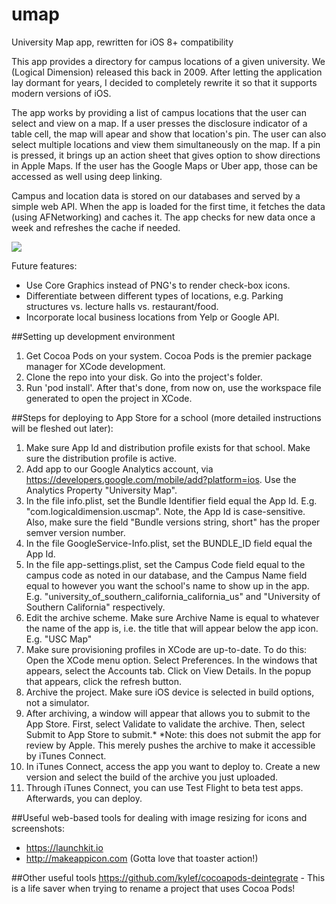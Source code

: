 # umap
University Map app, rewritten for iOS 8+ compatibility

This app provides a directory for campus locations of a given university. We (Logical Dimension) released this back in 2009. After letting the application lay dormant for years, I decided to completely rewrite it so that it supports modern versions of iOS.

The app works by providing a list of campus locations that the user can select and view on a map. If a user presses the disclosure indicator of a table cell, the map will apear and show that location's pin. The user can also select multiple locations and view them simultaneously on the map. If a pin is pressed, it brings up an action sheet that gives option to show directions in Apple Maps. If the user has the Google Maps or Uber app, those can be accessed as well using deep linking.

Campus and location data is stored on our databases and served by a simple web API. When the app is loaded for the first time, it fetches the data (using AFNetworking) and caches it. The app checks for new data once a week and refreshes the cache if needed.

![](UMapInstructionsAnimated.gif)

Future features: 
- Use Core Graphics instead of PNG's to render check-box icons.
- Differentiate between different types of locations, e.g. Parking structures vs. lecture halls vs. restaurant/food.
- Incorporate local business locations from Yelp or Google API.

##Setting up development environment

1. Get Cocoa Pods on your system. Cocoa Pods is the premier package manager for XCode development.
2. Clone the repo into your disk. Go into the project's folder.
3. Run 'pod install'. After that's done, from now on, use the workspace file generated to open the project in XCode.

##Steps for deploying to App Store for a school (more detailed instructions will be fleshed out later):

1. Make sure App Id and distribution profile exists for that school. Make sure the distribution profile is active.
2. Add app to our Google Analytics account, via https://developers.google.com/mobile/add?platform=ios. Use the Analytics Property "University Map".
3. In the file info.plist, set the Bundle Identifier field equal the App Id. E.g. "com.logicaldimension.uscmap". Note, the App Id is case-sensitive. Also, make sure the field "Bundle versions string, short" has the proper semver version number.
4. In the file GoogleService-Info.plist, set the BUNDLE_ID field equal the App Id.
5. In the file app-settings.plist, set the Campus Code field equal to the campus code as noted in our database, and the Campus Name field equal to however you want the school's name to show up in the app. E.g. "university_of_southern_california_california_us" and "University of Southern California" respectively.
6. Edit the archive scheme. Make sure Archive Name is equal to whatever the name of the app is, i.e. the title that will appear below the app icon. E.g. "USC Map"
7. Make sure provisioning profiles in XCode are up-to-date. To do this: Open the XCode menu option. Select Preferences. In the windows that appears, select the Accounts tab. Click on View Details. In the popup that appears, click the refresh button.
8. Archive the project. Make sure iOS device is selected in build options, not a simulator.
9. After archiving, a window will appear that allows you to submit to the App Store. First, select Validate to validate the archive. Then, select Submit to App Store to submit.*
*Note: this does not submit the app for review by Apple. This merely pushes the archive to make it accessible by iTunes Connect.
10. In iTunes Connect, access the app you want to deploy to. Create a new version and select the build of the archive you just uploaded. 
11. Through iTunes Connect, you can use Test Flight to beta test apps. Afterwards, you can deploy.


##Useful web-based tools for dealing with image resizing for icons and screenshots:
- https://launchkit.io
- http://makeappicon.com (Gotta love that toaster action!)

##Other useful tools
https://github.com/kylef/cocoapods-deintegrate - This is a life saver when trying to rename a project that uses Cocoa Pods!

